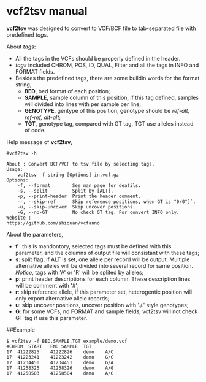 # vcf2tsv manual

**vcf2tsv** was designed to convert to VCF/BCF file to tab-separated file with predefined *tags*.

About *tags*:  
* All the tags in the VCFs should be properly defined in the header.
* *tags* included CHROM, POS, ID, QUAL, Filter and all the tags in INFO and FORMAT fields.
* Besides the predefined tags, there are some buildin words for the format string,
	- **BED**, bed format of each position;
	- **SAMPLE**, sample column of this position, if this tag defined, samples will divided into lines with per sample per line;
	- **GENOTYPE**, gentype of this position, genotype should be *ref-alt, ref-ref, alt-alt*;
	- **TGT**, genotype tag, compared with GT tag, TGT use alleles instead of code.

Help message of **vcf2tsv**,
```
#vcf2tsv -h

About : Convert BCF/VCF to tsv file by selecting tags.
Usage:
	vcf2tsv -f string [Options] in.vcf.gz
Options:
	-f, --format        See man page for deatils.
	-s, --split         Split by [ALT].
	-p, --print-header  Print the header comment.
	-r, --skip-ref      Skip reference positions, when GT is "0/0"]`.
	-u, --skip-uncover  Skip uncover positions.
	-G, --no-GT         No check GT tag. For convert INFO only.
Website :
https://github.com/shiquan/vcfanno
```

About the parameters,
* **f** : this is mandontory, selected tags must be defined with this parameter, and the columns of output file will consistant with these tags;
*  **s**: split flag, if ALT is set, one allele per record will be output. Multiple alternative alleles will be divided into several record for same position. *Notice*, tags with 'A' or 'R' will be splited by alleles;
*   **p**: print header descriptions for each column. These description lines will be comment with '#';
*   **r**: skip reference allele, if this parameter set, heterogentic position will only export alternative allele records;
*   **u**: skip uncover positions, uncover position with './.' style genotypes;
*   **G**: for some VCFs, no FORMAT and sample fields, vcf2tsv will not check GT tag if use this parameter.


##Example
```
$ vcf2tsv -f BED,SAMPLE,TGT example/demo.vcf
#CHROM	START	END	SAMPLE	TGT
17	41222825	41222826	demo	A/C
17	41223241	41223242	demo	G/C
17	41234450	41234451	demo	G/A
17	41258325	41258326	demo	A/G
17	41258503	41258504	demo	A/C

```
